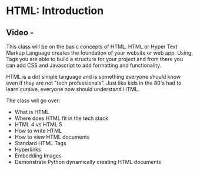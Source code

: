 # HTML: Introduction

## Video - 

This class will be on the basic concepts of HTML. HTML or Hyper Text Markup Language creates the foundation of your website or web app. Using Tags you are able to build a structure for your project and from there you can add CSS and Javascript to add formatting and functionality.

HTML is a dirt simple language and is something everyone should know even if they are not "tech professionals". Just like kids in the 80's had to learn cursive, everyone now should understand HTML.

The class will go over:
- What is HTML
- Where does HTML fit in the tech stack
- HTML 4 vs HTML 5
- How to write HTML
- How to view HTML documents
- Standard HTML Tags
- Hyperlinks
- Embedding Images
- Demonstrate Python dynamically creating HTML documents
